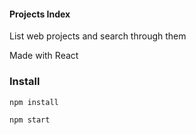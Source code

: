 #### Projects Index

List web projects and search through them

Made with React

### Install

`npm install`

`npm start`